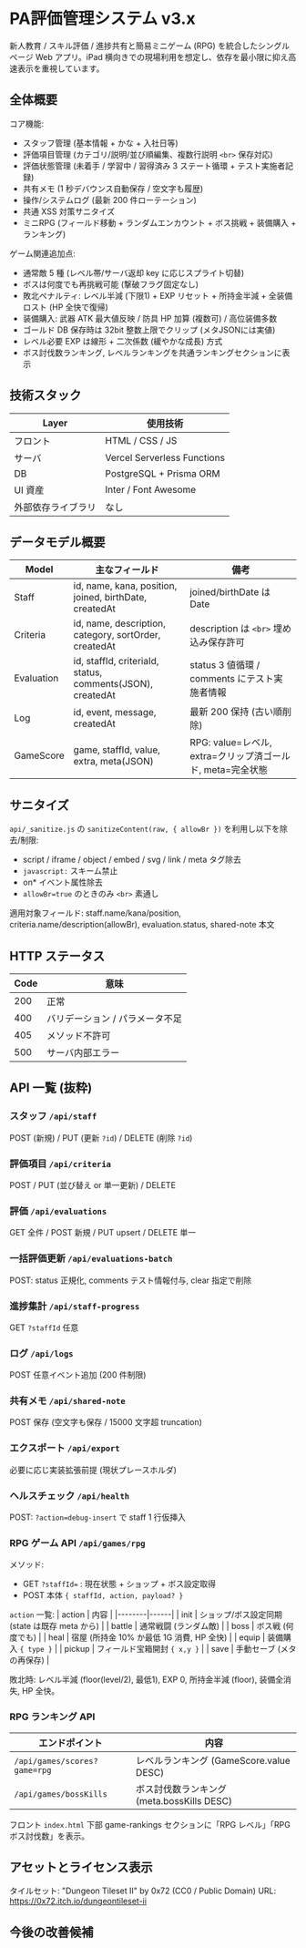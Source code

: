 # PA評価管理システム v3.x

新人教育 / スキル評価 / 進捗共有と簡易ミニゲーム (RPG) を統合したシングルページ Web アプリ。iPad 横向きでの現場利用を想定し、依存を最小限に抑え高速表示を重視しています。

## 全体概要

コア機能:
- スタッフ管理 (基本情報 + かな + 入社日等)
- 評価項目管理 (カテゴリ/説明/並び順編集、複数行説明 `<br>` 保存対応)
- 評価状態管理 (未着手 / 学習中 / 習得済み 3 ステート循環 + テスト実施者記録)
- 共有メモ (1 秒デバウンス自動保存 / 空文字も履歴)
- 操作/システムログ (最新 200 件ローテーション)
- 共通 XSS 対策サニタイズ
- ミニRPG (フィールド移動 + ランダムエンカウント + ボス挑戦 + 装備購入 + ランキング)

ゲーム関連追加点:
- 通常敵 5 種 (レベル帯/サーバ返却 key に応じスプライト切替)
- ボスは何度でも再挑戦可能 (撃破フラグ固定なし)
- 敗北ペナルティ: レベル半減 (下限1) + EXP リセット + 所持金半減 + 全装備ロスト (HP 全快で復帰)
- 装備購入: 武器 ATK 最大値反映 / 防具 HP 加算 (複数可) / 高位装備多数
- ゴールド DB 保存時は 32bit 整数上限でクリップ (メタJSONには実値)
- レベル必要 EXP は線形 + 二次係数 (緩やかな成長) 方式
- ボス討伐数ランキング, レベルランキングを共通ランキングセクションに表示

## 技術スタック

| Layer | 使用技術 |
|-------|----------|
| フロント | HTML / CSS / JS |
| サーバ | Vercel Serverless Functions |
| DB | PostgreSQL + Prisma ORM |
| UI 資産 | Inter / Font Awesome |
| 外部依存ライブラリ | なし |

## データモデル概要

| Model | 主なフィールド | 備考 |
|-------|----------------|------|
| Staff | id, name, kana, position, joined, birthDate, createdAt | joined/birthDate は Date |
| Criteria | id, name, description, category, sortOrder, createdAt | description は `<br>` 埋め込み保存許可 |
| Evaluation | id, staffId, criteriaId, status, comments(JSON), createdAt | status 3 値循環 / comments にテスト実施者情報 |
| Log | id, event, message, createdAt | 最新 200 保持 (古い順削除) |
| GameScore | game, staffId, value, extra, meta(JSON) | RPG: value=レベル, extra=クリップ済ゴールド, meta=完全状態 |


## サニタイズ

`api/_sanitize.js` の `sanitizeContent(raw, { allowBr })` を利用し以下を除去/制限:
- script / iframe / object / embed / svg / link / meta タグ除去
- `javascript:` スキーム禁止
- on* イベント属性除去
- `allowBr=true` のときのみ `<br>` 素通し

適用対象フィールド: staff.name/kana/position, criteria.name/description(allowBr), evaluation.status, shared-note 本文

## HTTP ステータス

| Code | 意味 |
|------|------|
| 200 | 正常 |
| 400 | バリデーション / パラメータ不足 |
| 405 | メソッド不許可 |
| 500 | サーバ内部エラー |

## API 一覧 (抜粋)

### スタッフ `/api/staff`
POST (新規) / PUT (更新 `?id`) / DELETE (削除 `?id`)

### 評価項目 `/api/criteria`
POST / PUT (並び替え or 単一更新) / DELETE

### 評価 `/api/evaluations`
GET 全件 / POST 新規 / PUT upsert / DELETE 単一

### 一括評価更新 `/api/evaluations-batch`
POST: status 正規化, comments テスト情報付与, clear 指定で削除

### 進捗集計 `/api/staff-progress`
GET `?staffId` 任意

### ログ `/api/logs`
POST 任意イベント追加 (200 件制限)

### 共有メモ `/api/shared-note`
POST 保存 (空文字も保存 / 15000 文字超 truncation)

### エクスポート `/api/export`
必要に応じ実装拡張前提 (現状プレースホルダ)

### ヘルスチェック `/api/health`
POST: `?action=debug-insert` で staff 1 行仮挿入

### RPG ゲーム API `/api/games/rpg`

メソッド:
- GET `?staffId=` : 現在状態 + ショップ + ボス設定取得
- POST 本体 `{ staffId, action, payload? }`

`action` 一覧:
| action | 内容 |
|--------|------|
| init | ショップ/ボス設定同期 (state は既存 meta から) |
| battle | 通常戦闘 (ランダム敵) |
| boss | ボス戦 (何度でも) |
| heal | 宿屋 (所持金 10% か最低 1G 消費, HP 全快) |
| equip | 装備購入 `{ type }` |
| pickup | フィールド宝箱開封 `{ x,y }` |
| save | 手動セーブ (メタの再保存) |

敗北時: レベル半減 (floor(level/2), 最低1), EXP 0, 所持金半減 (floor), 装備全消失, HP 全快。

### RPG ランキング API
| エンドポイント | 内容 |
|----------------|------|
| `/api/games/scores?game=rpg` | レベルランキング (GameScore.value DESC) |
| `/api/games/bossKills` | ボス討伐数ランキング (meta.bossKills DESC) |

フロント `index.html` 下部 game-rankings セクションに「RPG レベル」「RPG ボス討伐数」を表示。

## アセットとライセンス表示

タイルセット: "Dungeon Tileset II" by 0x72 (CC0 / Public Domain)
URL: https://0x72.itch.io/dungeontileset-ii

## 今後の改善候補